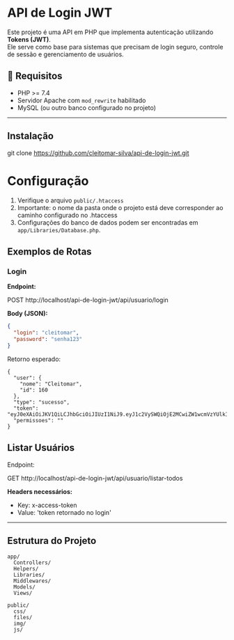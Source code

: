 # API de Login JWT

Este projeto é uma API em PHP que implementa autenticação utilizando **Tokens (JWT)**.  
Ele serve como base para sistemas que precisam de login seguro, controle de sessão e gerenciamento de usuários.

## 🚀 Requisitos

- PHP >= 7.4
- Servidor Apache com `mod_rewrite` habilitado
- MySQL (ou outro banco configurado no projeto)
---


##  Instalação

git clone https://github.com/cleitomar-silva/api-de-login-jwt.git

# Configuração
  1. Verifique o arquivo `public/.htaccess` 
  2. Importante: o nome da pasta onde o projeto está deve corresponder ao caminho configurado no .htaccess 
  3. Configurações do banco de dados podem ser encontradas em `app/Libraries/Database.php`.


##  Exemplos de Rotas

###  Login

**Endpoint:**

POST http://localhost/api-de-login-jwt/api/usuario/login

**Body (JSON):**
```json
{
  "login": "cleitomar",
  "password": "senha123"
}
```

Retorno esperado:

```
{
  "user": {
    "nome": "Cleitomar",
    "id": 160
  },
  "type": "sucesso",
  "token": "eyJ0eXAiOiJKV1QiLCJhbGciOiJIUzI1NiJ9.eyJ1c2VySWQiOjE2MCwiZW1wcmVzYUlkIjozLCJpYXQiOjE3NTg4OTEyNDEsImV4cCI6MTc1ODkyMDA0MX0.txv8YspG6IoHJRXJ7r1KeJV7VqzlW9nWbIG6Y111ixo",
  "permissoes": ""
}
```

## Listar Usuários
Endpoint:
    
GET http://localhost/api-de-login-jwt/api/usuario/listar-todos

**Headers necessários:**
- Key: x-access-token
- Value: 'token retornado no login'

---


## Estrutura do Projeto

```
app/
  Controllers/
  Helpers/
  Libraries/
  Middlewares/
  Models/
  Views/

public/
  css/
  files/
  img/
  js/
```

   

